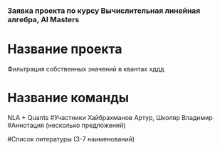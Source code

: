 ### Заявка проекта по курсу Вычислительная линейная алгебра, AI Masters

# Название проекта
Фильтрация собственных значений в квантах хддд
# Название команды
NLA + Quants
#Участники
Хайбрахманов Артур, Школяр Владимир
#Аннотация (несколько предложений)

#Список литературы (3-7 наименований)

